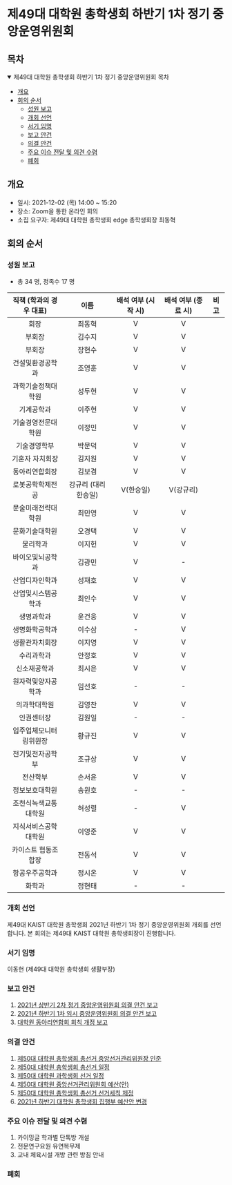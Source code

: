 제49대 대학원 총학생회 하반기 1차 정기 중앙운영위원회 
===

## 목차

<details open>
<summary>제49대 대학원 총학생회 하반기 1차 정기 중앙운영위원회 목차</summary>
  
- [개요](#개요) 
- [회의 순서](#회의-순서) 
	- [성원 보고](#성원-보고) 
	- [개회 선언](#개회-선언) 
	- [서기 임명](#서기-임명) 
	- [보고 안건](#보고-안건) 
	- [의결 안건](#의결-안건) 
	- [주요 이슈 전달 및 의견 수렴](#주요-이슈-전달-및-의견-수렴) 
	- [폐회](#폐회) 
</details>

## 개요 

- 일시: 2021-12-02 (목) 14:00 ~ 15:20
- 장소: Zoom을 통한 온라인 회의
- 소집 요구자: 제49대 대학원 총학생회 edge 총학생회장 최동혁 

## 회의 순서
### 성원 보고

- 총 34 명, 정족수 17 명  

| 직책 (학과의 경우 대표) | 이름 | 배석 여부 (시작 시) | 배석 여부 (종료 시) | 비고 | 
|:---:|:---:|:---:|:---:|:---:|
| 회장 | 최동혁 | V | V | | 
| 부회장 | 김수지 | V | V | |
| 부회장 | 장현수 | V | V | |
| 건설및환경공학과 | 조영훈 | V | V | |
| 과학기술정책대학원 | 성두현 | V | V | |
| 기계공학과 | 이주현 | V | V | |
| 기술경영전문대학원 | 이정민 | V | V | |
| 기술경영학부 | 박문덕 | V | V | |
| 기혼자 자치회장 | 김지원 | V | V | |
| 동아리연합회장 | 김보겸 | V | V | |
| 로봇공학학제전공 | 강규리 (대리 한승일) | V(한승일) | V(강규리) | |
| 문술미래전략대학원 | 최민영 | V | V | |
| 문화기술대학원 | 오경택 | V | V | |
| 물리학과 | 이지헌 | V | V | |
| 바이오및뇌공학과 | 김광민 | V | - | |
| 산업디자인학과 | 성재호 | V | V | |
| 산업및시스템공학과 | 최인수 | V | V | |
| 생명과학과 | 윤건웅 | V | V | |
| 생명화학공학과 | 이수삼 | - | V | |
| 생활관자치회장 | 이지영 | V | V | |
| 수리과학과 | 안정호 | V | V | |
| 신소재공학과 | 최시은 | V | V | |
| 원자력및양자공학과 | 임선호 | - | - | |
| 의과학대학원 | 김영찬 | V | V | |
| 인권센터장 | 김원일 | - | - | |
| 입주업체모니터링위원장 | 황규진 | V | V | |
| 전기및전자공학부 | 조규상 | V | V | |
| 전산학부 | 손서윤 | V | V | |
| 정보보호대학원 | 송원호 | - | - | |
| 조천식녹색교통대학원 | 허성렬 | - | V | |
| 지식서비스공학대학원 | 이영준 | V | V | |
| 카이스트 협동조합장 | 전동석 | V | V | |
| 항공우주공학과 | 정시온 | V | V | |
| 화학과 | 정현태 | - | - | |

### 개회 선언
제49대 KAIST 대학원 총학생회 2021년 하반기 1차 정기 중앙운영위원회 개회를 선언합니다. 본 회의는 제49대 KAIST 대학원 총학생회장이 진행합니다.

### 서기 임명
이동헌 (제49대 대학원 총학생회 생활부장) 

### 보고 안건
1. [2021년 상반기 2차 정기 중앙운영위원회 의결 안건 보고](보고안건/2021년-상반기-2차-정기-중앙운영위원회-의결-안건-보고.md)
2. [2021년 하반기 1차 임시 중앙운영위원회 의결 안건 보고](보고안건/2021년-하반기-1차-임시-중앙운영위원회-의결-안건-보고.md)
3. [대학원 동아리연합회 회칙 개정 보고](보고안건/대학원-동아리연합회-회칙-개정-보고.md)

### 의결 안건
1. [제50대 대학원 총학생회 총선거 중앙선거관리위원장 인준](의결안건/제50대-대학원-총학생회-총선거-중앙선거관리위원장-인준.md)
2. [제50대 대학원 총학생회 총선거 일정](의결안건/제50대-대학원-총학생회-총선거-일정.md)
3. [제50대 대학원 과학생회 선거 일정](의결안건/제50대-대학원-과학생회-선거-일정.md)
4. [제50대 대학원 중앙선거관리위원회 예산(안)](의결안건/제50대-대학원-중앙선거관리위원회-예산(안).md)
5. [제50대 대학원 총학생회 총선거 선거세칙 제정](의결안건/제50대-대학원-총학생회-총선거-선거세칙-제정.md)
6. [2021년 하반기 대학원 총학생회 집행부 예산안 변경](의결안건/2021년-하반기-대학원-총학생회-집행부-예산안-변경.md)

### 주요 이슈 전달 및 의견 수렴
1. 카이밍글 학과별 단톡방 개설
2. 전문연구요원 유연복무제
3. 교내 체육시설 개방 관련 방침 안내

### 폐회

